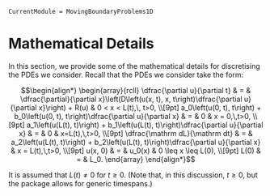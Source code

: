 ```@meta
CurrentModule = MovingBoundaryProblems1D
```

# Mathematical Details 

In this section, we provide some of the mathematical details for discretising the PDEs we consider. Recall that the PDEs we consider take the form:

```math
\begin{align*}
\begin{array}{rcll}
\dfrac{\partial u}{\partial t} & = & \dfrac{\partial}{\partial x}\left(D\left(u(x, t), x, t\right)\dfrac{\partial u}{\partial x}\right) + R(u) & 0 < x < L(t),\, t>0, \\[9pt]
a_0\left(u(0, t), t\right) + b_0\left(u(0, t), t\right)\dfrac{\partial u}{\partial x} & = & 0 & x = 0,\,t>0, \\[9pt]
a_1\left(u(L(t), t)\right) + b_1\left(u(L(t), t)\right)\dfrac{\partial u}{\partial x} & = & 0 & x=L(t),\,t>0, \\[9pt]
\dfrac{\mathrm dL}{\mathrm dt} & = & a_2\left(u(L(t), t)\right) + b_2\left(u(L(t), t)\right)\dfrac{\partial u}{\partial x} & x = L(t),\,t>0, \\[9pt]
u(x, 0) & = & u_0(x) & 0 \leq x \leq L(0), \\[9pt]
L(0) & = & L_0.
\end{array}
\end{align*}
```

It is assumed that $L(t) \neq 0$ for $t \geq 0$. (Note that, in this discussion, $t \geq 0$, but the package allows for generic timespans.)